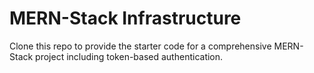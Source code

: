 
# MERN-Stack Infrastructure

Clone this repo to provide the starter code for a comprehensive MERN-Stack project including token-based authentication.